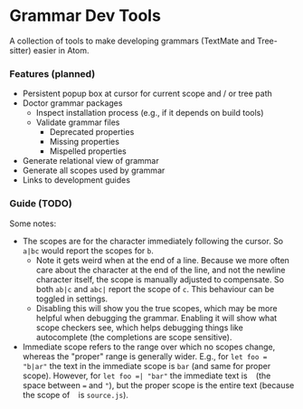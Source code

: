 # Grammar Dev Tools

A collection of tools to make developing grammars (TextMate and Tree-sitter) easier in Atom.

### Features (planned)
- Persistent popup box at cursor for current scope and / or tree path
- Doctor grammar packages
  - Inspect installation process (e.g., if it depends on build tools)
  - Validate grammar files
    - Deprecated properties
    - Missing properties
    - Mispelled properties
- Generate relational view of grammar
- Generate all scopes used by grammar
- Links to development guides


### Guide (TODO)

Some notes:
- The scopes are for the character immediately following the cursor. So `a|bc` would report the scopes for `b`.
  - Note it gets weird when at the end of a line. Because we more often care about the character at the end of the line, and not the newline character itself, the scope is manually adjusted to compensate. So both `ab|c` and `abc|` report the scope of `c`. This behaviour can be toggled in settings.
  - Disabling this will show you the true scopes, which may be more helpful when debugging the grammar. Enabling it will show what scope checkers see, which helps debugging things like autocomplete (the completions are scope sensitive).
- Immediate scope refers to the range over which no scopes change, whereas the "proper" range is generally wider. E.g., for `let foo = "b|ar"` the text in the immediate scope is `bar` (and same for proper scope). However, for `let foo =| "bar"` the immediate text is ` ` (the space between `=` and `"`), but the proper scope is the entire text (because the scope of ` ` is `source.js`).

